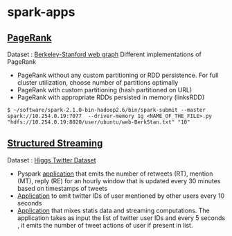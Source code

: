 # spark-apps

## [PageRank](https://en.wikipedia.org/wiki/PageRank)

Dataset : [Berkeley-Stanford web graph](https://snap.stanford.edu/data/web-BerkStan.html)
Different implementations of PageRank
* PageRank without any custom partitioning or RDD persistence. For full cluster utilization, choose number of partitions optimally
* PageRank with custom partitioning (hash partitioned on URL)
* PageRank with appropriate RDDs persisted in memory (linksRDD)

```shell
$ ~/software/spark-2.1.0-bin-hadoop2.6/bin/spark-submit --master spark://10.254.0.19:7077  --driver-memory 1g <NAME_OF_THE_FILE>.py "hdfs://10.254.0.19:8020/user/ubuntu/web-BerkStan.txt" "10"
```

## [Structured Streaming](https://spark.apache.org/docs/latest/structured-streaming-programming-guide.html)

Dataset : [Higgs Twitter Dataset](https://snap.stanford.edu/data/higgs-twitter.html)
* Pyspark [application](https://github.com/dastagiri386/spark-apps/blob/master/structured-streaming/rolling-tweet-analysis.py) that emits the number of retweets (RT), mention (MT), reply (RE) for an hourly window that is updated every 30 minutes based on timestamps of tweets
* [Application](https://github.com/dastagiri386/spark-apps/blob/master/structured-streaming/tweet-mentions.py) to emit twitter IDs of user mentioned by other users every 10 seconds
* [Application](https://github.com/dastagiri386/spark-apps/blob/master/structured-streaming/batch-stream-tweet-mashup.py) that mixes statis data and streaming computations. The application takes as input the list of twitter user IDs and every 5 seconds , it emits the number of tweet actions of user if present in list.


